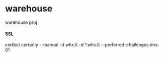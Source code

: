 # warehouse
warehouse proj

#### SSL
certbot certonly --manual -d whx.lt -d *.whx.lt --preferred-challenges dns-01

